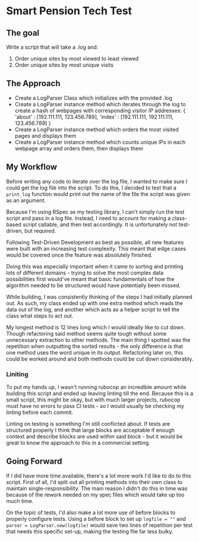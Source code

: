 # Smart Pension Tech Test

## The goal

Write a script that will take a .log and:

1. Order unique sites by most viewed to least viewed
2. Order unique sites by most unique visits

## The Approach

- Create a LogParser Class which initializes with the provided .log
- Create a LogParser instance method which iterates through the log to create a hash of webpages with corresponding visitor IP addresses:
{ 'about' : [192.111.111, 123.456.789],
  'index' : [192.111.111, 192.111.111, 123.456.789]
}
- Create a LogParser instance method which orders the most visited pages and displays them
- Create a LogParser instance method which counts unique IPs in each webpage array and orders them, then displays them


## My Workflow

Before writing any code to iterate over the log file, I wanted to make sure I could get the log file into the script.  To do this, I decided to test that a `print_log` function would print out the name of the file the script was given as an argument.

Because I'm using RSpec as my testing library, I can't simply run the test script and pass in a log file. Instead, I need to account for making a class-based script callable, and then test accordingly. It is unfortunately not test-driven, but required.

Following Test-Driven Development as best as possible, all new features were built with an increasing test complexity. This meant that edge cases would be covered once the feature was absolutely finished.

Doing this was especially important when it came to sorting and printing lots of different domains - trying to solve the most complex data possibilities first would've meant that basic fundamentals of how the algorithm needed to be structured would have potentially been missed.

While building, I was consistently thinking of the steps I had initially planned out. As such, my class ended up with one extra method which reads the data out of the log, and another which acts as a helper script to tell the class what steps to act out. 

My longest method is 12 lines long which I would ideally like to cut down. Though refactoring said method seems quite tough without some unnecessary extraction to other methods. The main thing I spotted was the repetition when outputting the sorted results - the only difference is that one method uses the word unique in its output. Refactoring later on, this could be worked around and both methods could be cut down considerably.

### Liniting

To put my hands up, I wasn't running rubocop an incredible amount while building this script and ended up leaving linting till the end. Because this is a small script, this might be okay, but with much larger projects, rubocop must have no errors to pass CI tests - so I would usually be checking my linting before each commit.

Linting on testing is something I'm still conflicted about. If tests are structured properly I think that large blocks are acceptable if enough context and describe blocks are used within said block - but it would be great to know the approach to this in a commercial setting.

## Going Forward

If I did have more time available, there's a lot more work I'd like to do to this script. First of all, I'd split out all printing methods into their own class to maintain single-responsibility. The main reason I didn't do this in time was because of the rework needed on my spec files which would take up too much time.

On the topic of tests, I'd also make a lot more use of before blocks to properly configure tests. Using a before block to set up `logfile = ""` and `parser = LogParser.new(logfile)` would save two lines of repetition per test that needs this specific set-up, making the testing file far less bulky.
